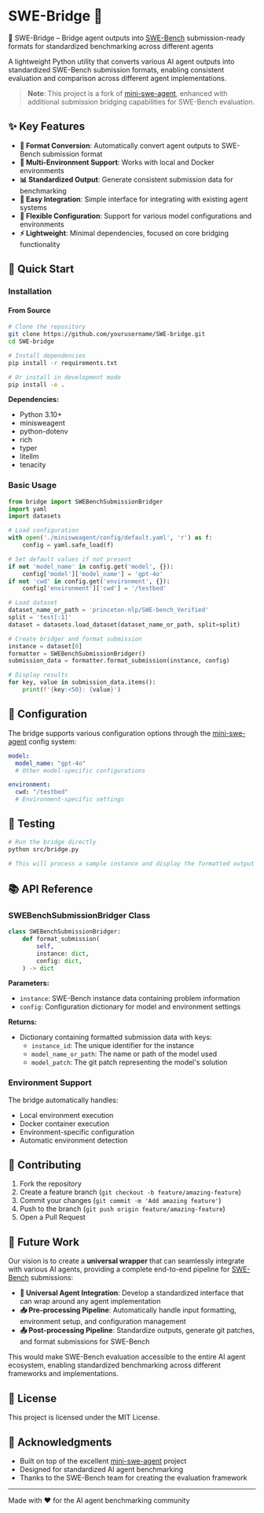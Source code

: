 # SWE-Bridge 🔄

🔄 SWE-Bridge – Bridge agent outputs into [SWE-Bench](https://github.com/SWE-bench/SWE-bench) submission-ready formats for standardized benchmarking across different agents

A lightweight Python utility that converts various AI agent outputs into standardized SWE-Bench submission formats, enabling consistent evaluation and comparison across different agent implementations.

> **Note**: This project is a fork of [mini-swe-agent](https://github.com/SWE-agent/mini-swe-agent), enhanced with additional submission bridging capabilities for SWE-Bench evaluation.

## ✨ Key Features

- **🔄 Format Conversion**: Automatically convert agent outputs to SWE-Bench submission format
- **🎯 Multi-Environment Support**: Works with local and Docker environments
- **📊 Standardized Output**: Generate consistent submission data for benchmarking
- **🔧 Easy Integration**: Simple interface for integrating with existing agent systems
- **📝 Flexible Configuration**: Support for various model configurations and environments
- **⚡ Lightweight**: Minimal dependencies, focused on core bridging functionality

## 🚀 Quick Start

### Installation

#### From Source
```bash
# Clone the repository
git clone https://github.com/yourusername/SWE-bridge.git
cd SWE-bridge

# Install dependencies
pip install -r requirements.txt

# Or install in development mode
pip install -e .
```

**Dependencies:**
- Python 3.10+
- minisweagent
- python-dotenv
- rich
- typer
- litellm
- tenacity

### Basic Usage

```python
from bridge import SWEBenchSubmissionBridger
import yaml
import datasets

# Load configuration
with open('./minisweagent/config/default.yaml', 'r') as f:
    config = yaml.safe_load(f)

# Set default values if not present
if not 'model_name' in config.get('model', {}):
    config['model']['model_name'] = 'gpt-4o'
if not 'cwd' in config.get('environment', {}):
    config['environment']['cwd'] = '/testbed'

# Load dataset
dataset_name_or_path = 'princeton-nlp/SWE-bench_Verified'
split = 'test[:1]'
dataset = datasets.load_dataset(dataset_name_or_path, split=split)

# Create bridger and format submission
instance = dataset[0]
formatter = SWEBenchSubmissionBridger()
submission_data = formatter.format_submission(instance, config)

# Display results
for key, value in submission_data.items():
    print(f'{key:<50}: {value}')
```

## 📖 Configuration

The bridge supports various configuration options through the [mini-swe-agent](https://github.com/SWE-agent/mini-swe-agent) config system:

```yaml
model:
  model_name: "gpt-4o"
  # Other model-specific configurations

environment:
  cwd: "/testbed"
  # Environment-specific settings
```

## 🧪 Testing

```bash
# Run the bridge directly
python src/bridge.py

# This will process a sample instance and display the formatted output
```

## 📚 API Reference

### SWEBenchSubmissionBridger Class

```python
class SWEBenchSubmissionBridger:
    def format_submission(
        self,
        instance: dict,
        config: dict,
    ) -> dict
```

**Parameters:**
- `instance`: SWE-Bench instance data containing problem information
- `config`: Configuration dictionary for model and environment settings

**Returns:**
- Dictionary containing formatted submission data with keys:
  - `instance_id`: The unique identifier for the instance
  - `model_name_or_path`: The name or path of the model used
  - `model_patch`: The git patch representing the model's solution

### Environment Support

The bridge automatically handles:
- Local environment execution
- Docker container execution
- Environment-specific configuration
- Automatic environment detection

## 🤝 Contributing

1. Fork the repository
2. Create a feature branch (`git checkout -b feature/amazing-feature`)
3. Commit your changes (`git commit -m 'Add amazing feature'`)
4. Push to the branch (`git push origin feature/amazing-feature`)
5. Open a Pull Request

## 🔮 Future Work

Our vision is to create a **universal wrapper** that can seamlessly integrate with various AI agents, providing a complete end-to-end pipeline for [SWE-Bench](https://github.com/SWE-bench/SWE-bench) submissions:

- **🔄 Universal Agent Integration**: Develop a standardized interface that can wrap around any agent implementation
- **📥 Pre-processing Pipeline**: Automatically handle input formatting, environment setup, and configuration management
- **📤 Post-processing Pipeline**: Standardize outputs, generate git patches, and format submissions for SWE-Bench

This would make SWE-Bench evaluation accessible to the entire AI agent ecosystem, enabling standardized benchmarking across different frameworks and implementations.

## 📄 License

This project is licensed under the MIT License.

## 🙏 Acknowledgments

- Built on top of the excellent [mini-swe-agent](https://github.com/SWE-agent/mini-swe-agent) project
- Designed for standardized AI agent benchmarking
- Thanks to the SWE-Bench team for creating the evaluation framework

---

Made with ❤️ for the AI agent benchmarking community
